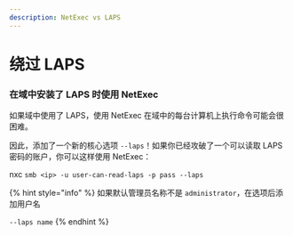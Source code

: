 ```yaml
---
description: NetExec vs LAPS
---
```


# 绕过 LAPS

### 在域中安装了 LAPS 时使用 NetExec

如果域中使用了 LAPS，使用 NetExec 在域中的每台计算机上执行命令可能会很困难。

因此，添加了一个新的核心选项 `--laps`！如果你已经攻破了一个可以读取 LAPS 密码的账户，你可以这样使用 NetExec：

nxc `smb <ip> -u user-can-read-laps -p pass --laps`

{% hint style="info" %}
如果默认管理员名称不是 `administrator`，在选项后添加用户名

`--laps name`
{% endhint %}
